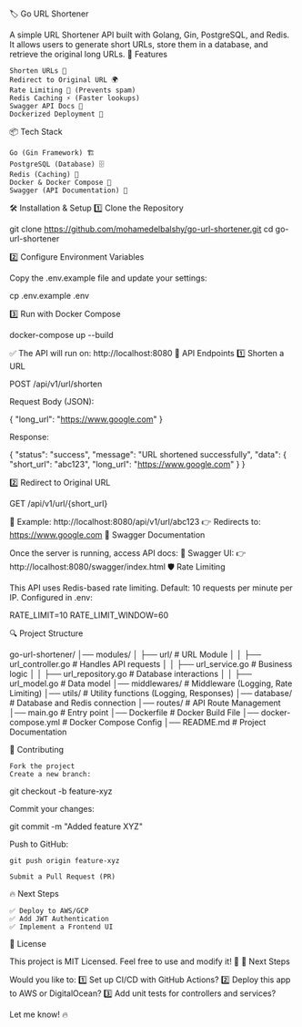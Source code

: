 🏷️ Go URL Shortener

A simple URL Shortener API built with Golang, Gin, PostgreSQL, and Redis.
It allows users to generate short URLs, store them in a database, and retrieve the original long URLs.
🚀 Features

    Shorten URLs 🔗
    Redirect to Original URL 🌍
    Rate Limiting 🛑 (Prevents spam)
    Redis Caching ⚡ (Faster lookups)
    Swagger API Docs 📖
    Dockerized Deployment 🐳

📦 Tech Stack

    Go (Gin Framework) 🏗️
    PostgreSQL (Database) 🗄️
    Redis (Caching) 🚀
    Docker & Docker Compose 🐳
    Swagger (API Documentation) 📄

🛠️ Installation & Setup
1️⃣ Clone the Repository

git clone https://github.com/mohamedelbalshy/go-url-shortener.git
cd go-url-shortener

2️⃣ Configure Environment Variables

Copy the .env.example file and update your settings:

cp .env.example .env

3️⃣ Run with Docker Compose

docker-compose up --build

✅ The API will run on: http://localhost:8080
📌 API Endpoints
1️⃣ Shorten a URL

POST /api/v1/url/shorten

Request Body (JSON):

{
"long_url": "https://www.google.com"
}

Response:

{
"status": "success",
"message": "URL shortened successfully",
"data": {
"short_url": "abc123",
"long_url": "https://www.google.com"
}
}

2️⃣ Redirect to Original URL

GET /api/v1/url/{short_url}

🔗 Example: http://localhost:8080/api/v1/url/abc123
👉 Redirects to: https://www.google.com
📖 Swagger Documentation

Once the server is running, access API docs:
📌 Swagger UI:
👉 http://localhost:8080/swagger/index.html
🛡️ Rate Limiting

This API uses Redis-based rate limiting.
Default: 10 requests per minute per IP.
Configured in .env:

RATE_LIMIT=10
RATE_LIMIT_WINDOW=60

🔍 Project Structure

go-url-shortener/
│── modules/
│ ├── url/ # URL Module
│ │ ├── url_controller.go # Handles API requests
│ │ ├── url_service.go # Business logic
│ │ ├── url_repository.go # Database interactions
│ │ ├── url_model.go # Data model
│── middlewares/ # Middleware (Logging, Rate Limiting)
│── utils/ # Utility functions (Logging, Responses)
│── database/ # Database and Redis connection
│── routes/ # API Route Management
│── main.go # Entry point
│── Dockerfile # Docker Build File
│── docker-compose.yml # Docker Compose Config
│── README.md # Project Documentation

🤝 Contributing

    Fork the project
    Create a new branch:

git checkout -b feature-xyz

Commit your changes:

git commit -m "Added feature XYZ"

Push to GitHub:

    git push origin feature-xyz

    Submit a Pull Request (PR)

🔥 Next Steps

    ✅ Deploy to AWS/GCP
    ✅ Add JWT Authentication
    ✅ Implement a Frontend UI

📝 License

This project is MIT Licensed. Feel free to use and modify it! 🚀
🚀 Next Steps

Would you like to: 1️⃣ Set up CI/CD with GitHub Actions?
2️⃣ Deploy this app to AWS or DigitalOcean?
3️⃣ Add unit tests for controllers and services?

Let me know! 🔥
